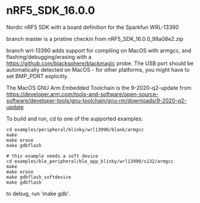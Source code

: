 # nRF5_SDK_16.0.0
Nordic nRF5 SDK with a board definition for the Sparkfun WRL-13390


branch master is a pristine checkin from nRF5_SDK_16.0.0_98a08e2.zip

branch wrl-13390 adds support for compiling on MacOS with armgcc, and flashing/debugging/erasing
with a https://github.com/blacksphere/blackmagic probe. The USB port should be automatically 
detected on MacOS - for other platforms, you might have to set BMP_PORT explicitly.

The MacOS GNU Arm Embedded Toolchain is the 9-2020-q2-update from
https://developer.arm.com/tools-and-software/open-source-software/developer-tools/gnu-toolchain/gnu-rm/downloads/9-2020-q2-update

To build and run, cd to one of the supported examples:

````
cd examples/peripheral/blinky/wrl13990/blank/armgcc
make
make erase
make gdbflash
````

````
# this example needs a soft device
cd examples/ble_peripheral/ble_app_blinky/wrl13990/s132/armgcc
make 
make erase
make gdbflash_softdevice
make gdbflash
````

to debug, run 'make gdb'.
